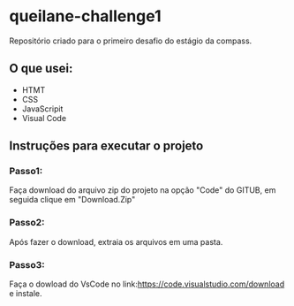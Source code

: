 # queilane-challenge1

Repositório criado para o primeiro desafio do estágio da compass.

## O que usei:

- HTMT
- CSS
- JavaScripit
- Visual Code

## Instruções para executar o projeto

### Passo1:

Faça download do arquivo zip do projeto na opção "Code" do GITUB, em seguida clique em "Download.Zip"

### Passo2:

Após fazer o download, extraia os arquivos em uma pasta.

### Passo3:

Faça o dowload do VsCode no link:https://code.visualstudio.com/download e instale.
